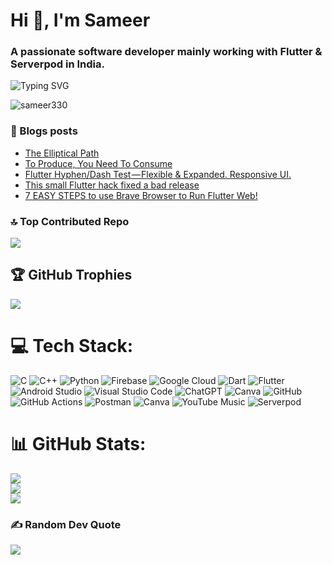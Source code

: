 <h1 align="left">Hi 👋, I'm Sameer</h1>
<h3 align="left">A passionate software developer mainly working with Flutter & Serverpod in India.</h3>

![Typing SVG](https://readme-typing-svg.demolab.com?font=Poppins&weight=800&size=40&pause=500&color=DBF71B&center=true&vCenter=true&width=630&height=80&lines=Flutter+Developer+%F0%9F%A4%96+%F0%9F%8D%8E+%F0%9F%95%B8%EF%B8%8F+%F0%9F%AA%9F)

<!-- (https://git.io/typing-svg) -->

<p align="left"> <img src="https://komarev.com/ghpvc/?username=sameer330&label=Profile%20views&color=0e75b6&style=flat" alt="sameer330" /> </p>

### 📝 Blogs posts
<!-- BLOG-POST-LIST:START -->
- [The Elliptical Path](https://medium.com/@Sameer330/the-elliptical-path-a4126be32c70?source=rss-4dbb06e8f5fa------2)
- [To Produce, You Need To Consume](https://medium.com/@Sameer330/to-produce-you-need-to-consume-36c2a80422a8?source=rss-4dbb06e8f5fa------2)
- [Flutter Hyphen/Dash Test — Flexible &amp; Expanded. Responsive UI.](https://medium.com/@Sameer330/flutter-hyphen-dash-test-flexible-expanded-responsive-ui-26af381e3890?source=rss-4dbb06e8f5fa------2)
- [This small Flutter hack fixed a bad release](https://medium.com/@Sameer330/this-small-flutter-hack-fixed-a-bad-release-a90f2fefd7dc?source=rss-4dbb06e8f5fa------2)
- [7 EASY STEPS to use Brave Browser to Run Flutter Web!](https://medium.com/@Sameer330/7-easy-steps-to-use-brave-browser-to-run-flutter-web-f56d76838085?source=rss-4dbb06e8f5fa------2)
<!-- BLOG-POST-LIST:END -->

### 🔝 Top Contributed Repo
![](https://github-contributor-stats.vercel.app/api?username=Sameer330&limit=5&theme=tokyonight&combine_all_yearly_contributions=true)

## 🏆 GitHub Trophies
![](https://github-profile-trophy.vercel.app/?username=Sameer330&theme=radical&no-frame=true&no-bg=false&margin-w=4)

# 💻 Tech Stack:
![C](https://img.shields.io/badge/c-%2300599C.svg?style=for-the-badge&logo=c&logoColor=white) ![C++](https://img.shields.io/badge/c++-%2300599C.svg?style=for-the-badge&logo=c%2B%2B&logoColor=white) ![Python](https://img.shields.io/badge/python-3670A0?style=for-the-badge&logo=python&logoColor=ffdd54) ![Firebase](https://img.shields.io/badge/firebase-%23039BE5.svg?style=for-the-badge&logo=firebase) ![Google Cloud](https://img.shields.io/badge/Google%20Cloud-%234285F4.svg?style=for-the-badge&logo=google-cloud&logoColor=white) ![Dart](https://img.shields.io/badge/dart-%230175C2.svg?style=for-the-badge&logo=dart&logoColor=white) ![Flutter](https://img.shields.io/badge/Flutter-%2302569B.svg?style=for-the-badge&logo=Flutter&logoColor=white) ![Android Studio](https://img.shields.io/badge/Android%20Studio-3DDC84.svg?style=for-the-badge&logo=android-studio&logoColor=white) ![Visual Studio Code](https://img.shields.io/badge/Visual%20Studio%20Code-0078d7.svg?style=for-the-badge&logo=visual-studio-code&logoColor=white) ![ChatGPT](https://img.shields.io/badge/chatGPT-74aa9c?style=for-the-badge&logo=openai&logoColor=white) ![Canva](https://img.shields.io/badge/Canva-%2300C4CC.svg?style=for-the-badge&logo=Canva&logoColor=white) ![GitHub](https://img.shields.io/badge/github-%23121011.svg?style=for-the-badge&logo=github&logoColor=white) ![GitHub Actions](https://img.shields.io/badge/github%20actions-%232671E5.svg?style=for-the-badge&logo=githubactions&logoColor=white) ![Postman](https://img.shields.io/badge/Postman-FF6C37?style=for-the-badge&logo=postman&logoColor=white) ![Canva](https://img.shields.io/badge/Canva-%2300C4CC.svg?style=for-the-badge&logo=Canva&logoColor=white) ![YouTube Music](https://img.shields.io/badge/YouTube_Music-FF0000?style=for-the-badge&logo=youtube-music&logoColor=white) ![Serverpod](https://serverpod.dev/assets/img/serverpod-logo-inverted.svg)

# 📊 GitHub Stats:
![](https://github-readme-stats.vercel.app/api?username=Sameer330&theme=midnight-purple&hide_border=true&include_all_commits=false&count_private=true)<br/>
![](https://github-readme-streak-stats.herokuapp.com/?user=Sameer330&theme=midnight-purple&hide_border=true)<br/>
![](https://github-readme-stats.vercel.app/api/top-langs/?username=Sameer330&theme=midnight-purple&hide_border=true&include_all_commits=false&count_private=true&layout=compact)

### ✍️ Random Dev Quote
![](https://quotes-github-readme.vercel.app/api?type=horizontal&theme=radical)
